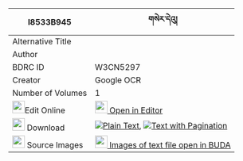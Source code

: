 |I8533B945|གསེར་དེའུ། 
| --- | --- 
|Alternative Title |
|Author | 
|BDRC ID | W3CN5297
|Creator | Google OCR
|Number of Volumes| 1
|<img width="25" src="https://img.icons8.com/color/25/000000/edit-property.png">Edit Online| [<img width="25" src="https://avatars.githubusercontent.com/u/45091458?s=200&v=4"> Open in Editor](http://editor.openpecha.org/I8533B945)
|<img width="25" src="https://img.icons8.com/fluent/48/000000/download-2.png"/>  Download | [![](https://img.icons8.com/color/20/000000/txt.png)Plain Text](https://github.com/Openpecha/I8533B945/releases/download/v1/ser_de'u_plain_I8533B945.zip), [![](https://img.icons8.com/color/20/000000/txt.png)Text with Pagination](https://github.com/Openpecha/I8533B945/releases/download/v1/ser_de'u_pages_I8533B945.zip)
|<img width="25" src="https://img.icons8.com/plasticine/100/000000/pictures-folder.png"/>  Source Images | [<img width="25" src="https://library.bdrc.io/icons/BUDA-small.svg"> Images of text file open in BUDA](https://library.bdrc.io/show/bdr:W3CN5297)